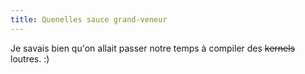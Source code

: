 ```yaml
---
title: Quenelles sauce grand-veneur
---
```


Je savais bien qu'on allait passer notre temps à compiler des <s>kernels</s>
loutres. :)


